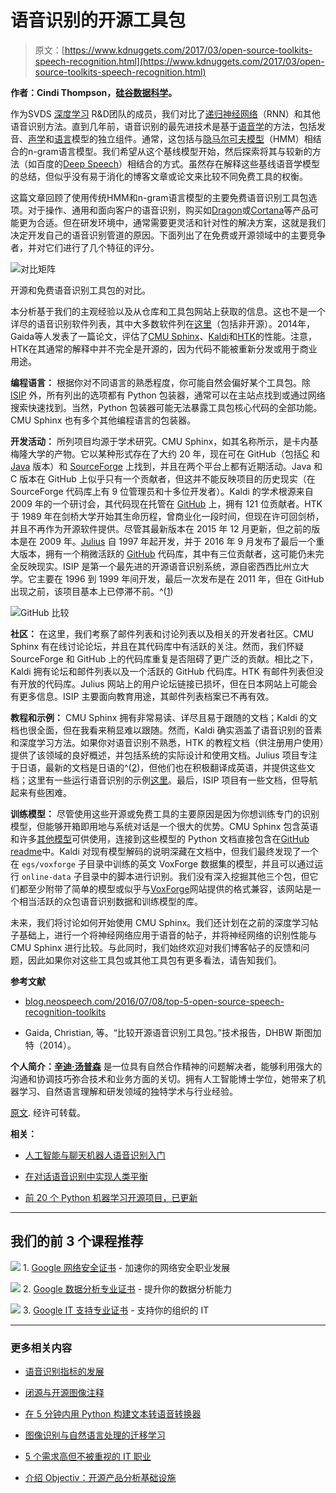 # 语音识别的开源工具包

> 原文：[https://www.kdnuggets.com/2017/03/open-source-toolkits-speech-recognition.html](https://www.kdnuggets.com/2017/03/open-source-toolkits-speech-recognition.html)

**作者：Cindi Thompson，[硅谷数据科学](https://www.svds.com/)。**

作为SVDS [深度学习](http://svds.com/getting-started-deep-learning/) R&D团队的成员，我们对比了[递归神经网络](https://en.wikipedia.org/wiki/Recurrent_neural_network)（RNN）和其他语音识别方法。直到几年前，语音识别的最先进技术是基于[语音学](https://en.wikipedia.org/wiki/Phonetics)的方法，包括发音、[声学](https://en.wikipedia.org/wiki/Acoustic_model)和[语言](https://en.wikipedia.org/wiki/Language_model)模型的独立组件。通常，这包括与[隐马尔可夫模型](https://en.wikipedia.org/wiki/Hidden_Markov_model)（HMM）相结合的n-gram语言模型。我们希望从这个基线模型开始，然后探索将其与较新的方法（如百度的[Deep Speech](https://arxiv.org/abs/1412.5567)）相结合的方式。虽然存在解释这些基线语音学模型的总结，但似乎没有易于消化的博客文章或论文来比较不同免费工具的权衡。

这篇文章回顾了使用传统HMM和n-gram语言模型的主要免费语音识别工具包选项。对于操作、通用和面向客户的语音识别，购买如[Dragon](http://www.nuance.com/dragon/index.htm)或[Cortana](https://www.microsoft.com/en-us/mobile/experiences/cortana/)等产品可能更为合适。但在研发环境中，通常需要更灵活和针对性的解决方案，这就是我们决定开发自己的语音识别管道的原因。下面列出了在免费或开源领域中的主要竞争者，并对它们进行了几个特征的评分。

![对比矩阵](../Images/98e57bf6c7f584277f8b9c2b4f5ec19b.png)

开源和免费语音识别工具包的对比。

本分析基于我们的主观经验以及从仓库和工具包网站上获取的信息。这也不是一个详尽的语音识别软件列表，其中大多数软件列在[这里](https://en.wikipedia.org/wiki/List_of_speech_recognition_software)（包括非开源）。2014年，Gaida等人发表了一篇论文，评估了[CMU Sphinx](http://cmusphinx.sourceforge.net/)、[Kaldi](http://kaldi-asr.org/)和[HTK](http://htk.eng.cam.ac.uk/#)的性能。注意，HTK在其通常的解释中并不完全是开源的，因为代码不能被重新分发或用于商业用途。

**编程语言：** 根据你对不同语言的熟悉程度，你可能自然会偏好某个工具包。除 [ISIP](https://www.isip.piconepress.com/projects/speech/) 外，所有列出的选项都有 Python 包装器，通常可以在主站点找到或通过网络搜索快速找到。当然，Python 包装器可能无法暴露工具包核心代码的全部功能。CMU Sphinx 也有多个其他编程语言的包装器。

**开发活动：** 所列项目均源于学术研究。CMU Sphinx，如其名称所示，是卡内基梅隆大学的产物。它以某种形式存在了大约 20 年，现在可在 GitHub（包括[C](https://github.com/cmusphinx/pocketsphinx) 和 [Java](https://github.com/cmusphinx/sphinx4) 版本）和 [SourceForge](https://sourceforge.net/projects/cmusphinx/) 上找到，并且在两个平台上都有近期活动。Java 和 C 版本在 GitHub 上似乎只有一个贡献者，但这并不能反映项目的历史现实（在 SourceForge 代码库上有 9 位管理员和十多位开发者）。Kaldi 的学术根源来自 2009 年的一个研讨会，其代码现在托管在 [GitHub](https://github.com/kaldi-asr/kaldi) 上，拥有 121 位贡献者。HTK 于 1989 年在剑桥大学开始其生命历程，曾商业化一段时间，但现在许可回剑桥，并且不再作为开源软件提供。尽管其最新版本在 2015 年 12 月更新，但之前的版本是在 2009 年。[Julius](http://julius.osdn.jp/en_index.php) 自 1997 年起开发，并于 2016 年 9 月发布了最后一个重大版本，拥有一个稍微活跃的 [GitHub](https://github.com/julius-speech/julius) 代码库，其中有三位贡献者，这可能仍未完全反映现实。ISIP 是第一个最先进的开源语音识别系统，源自密西西比州立大学。它主要在 1996 到 1999 年间开发，最后一次发布是在 2011 年，但在 GitHub 出现之前，该项目基本上已停滞不前。^([1](https://www.svds.com/open-source-toolkits-speech-recognition/#fn1))

![GitHub 比较](../Images/a863a2c6bcca436b4d4d6acc0f627238.png)

**社区：** 在这里，我们考察了邮件列表和讨论列表以及相关的开发者社区。CMU Sphinx 有在线讨论论坛，并且在其代码库中有活跃的关注。然而，我们怀疑 SourceForge 和 GitHub 上的代码库重复是否阻碍了更广泛的贡献。相比之下，Kaldi 拥有论坛和邮件列表以及一个活跃的 GitHub 代码库。HTK 有邮件列表但没有开放的代码库。Julius 网站上的用户论坛链接已损坏，但在日本网站上可能会有更多信息。ISIP 主要面向教育用途，其邮件列表档案已不再有效。

**教程和示例：** CMU Sphinx 拥有非常易读、详尽且易于跟随的文档；Kaldi 的文档也很全面，但在我看来稍显难以跟随。然而，Kaldi 确实涵盖了语音识别的音素和深度学习方法。如果你对语音识别不熟悉，HTK 的教程文档（供注册用户使用）提供了该领域的良好概述，并包括系统的实际设计和使用文档。Julius 项目专注于日语，最新的文档是日语的^([2](https://www.svds.com/open-source-toolkits-speech-recognition/#fn2))，但他们也在积极翻译成英语，并提供这些文档；这里有一些运行语音识别的示例[这里](https://github.com/julius-speech/dictation-kit)。最后，ISIP 项目有一些文档，但导航起来有些困难。

**训练模型：** 尽管使用这些开源或免费工具的主要原因是因为你想训练专门的识别模型，但能够开箱即用地与系统对话是一个很大的优势。CMU Sphinx 包含英语和许多[其他模型](https://sourceforge.net/projects/cmusphinx/files/Acoustic%20and%20Language%20Models/)可供使用，连接到这些模型的 Python 文档直接包含在[GitHub readme](https://github.com/cmusphinx/pocketsphinx-python/blob/master/readme.md)中。Kaldi 对现有模型解码的说明深藏在文档中，但我们最终发现了一个在 `egs/voxforge` 子目录中训练的英文 VoxForge 数据集的模型，并且可以通过运行 `online-data` 子目录中的脚本进行识别。我们没有深入挖掘其他三个包，但它们都至少附带了简单的模型或似乎与[VoxForge](http://www.voxforge.org/home)网站提供的格式兼容，该网站是一个相当活跃的众包语音识别数据和训练模型的库。

未来，我们将讨论如何开始使用 CMU Sphinx。我们还计划在之前的深度学习帖子基础上，进行一个将神经网络应用于语音的帖子，并将神经网络的识别性能与 CMU Sphinx 进行比较。与此同时，我们始终欢迎对我们博客帖子的反馈和问题，因此如果你对这些工具包或其他工具包有更多看法，请告知我们。

**参考文献**

+   [blog.neospeech.com/2016/07/08/top-5-open-source-speech-recognition-toolkits](http://blog.neospeech.com/2016/07/08/top-5-open-source-speech-recognition-toolkits/)

+   Gaida, Christian, 等。“比较开源语音识别工具包。”技术报告，DHBW 斯图加特（2014）。

**个人简介：[辛迪·汤普森](https://www.linkedin.com/in/cindithompson/)** 是一位具有自然合作精神的问题解决者，能够利用强大的沟通和协调技巧弥合技术和业务方面的关切。拥有人工智能博士学位，她带来了机器学习、自然语言理解和研发领域的独特学术与行业经验。

[原文](https://www.svds.com/open-source-toolkits-speech-recognition/?utm_campaign=KDNuggets%20Blog&utm_source=KDNuggets). 经许可转载。

**相关：**

+   [人工智能与聊天机器人语音识别入门](/2017/01/artificial-intelligence-speech-recognition-chatbots-primer.html)

+   [在对话语音识别中实现人类平衡](/2016/12/achieving-human-parity-conversational-speech-recognition.html)

+   [前 20 个 Python 机器学习开源项目，已更新](/2016/11/top-20-python-machine-learning-open-source-updated.html)

* * *

## 我们的前 3 个课程推荐

![](../Images/0244c01ba9267c002ef39d4907e0b8fb.png) 1\. [Google 网络安全证书](https://www.kdnuggets.com/google-cybersecurity) - 加速你的网络安全职业发展

![](../Images/e225c49c3c91745821c8c0368bf04711.png) 2\. [Google 数据分析专业证书](https://www.kdnuggets.com/google-data-analytics) - 提升你的数据分析能力

![](../Images/0244c01ba9267c002ef39d4907e0b8fb.png) 3\. [Google IT 支持专业证书](https://www.kdnuggets.com/google-itsupport) - 支持你的组织的 IT

* * *

### 更多相关内容

+   [语音识别指标的发展](https://www.kdnuggets.com/2022/10/evolution-speech-recognition-metrics.html)

+   [闭源与开源图像注释](https://www.kdnuggets.com/closed-source-vs-open-source-image-annotation)

+   [在 5 分钟内用 Python 构建文本转语音转换器](https://www.kdnuggets.com/2022/09/build-texttospeech-converter-python-5-minutes.html)

+   [图像识别与自然语言处理的迁移学习](https://www.kdnuggets.com/2022/01/transfer-learning-image-recognition-natural-language-processing.html)

+   [5 个需求高但不被重视的 IT 职业](https://www.kdnuggets.com/5-it-jobs-that-are-high-in-demand-but-dont-get-enough-recognition)

+   [介绍 Objectiv：开源产品分析基础设施](https://www.kdnuggets.com/2022/06/objectiv-introducing-objectiv-opensource-product-analytics-infrastructure.html)

